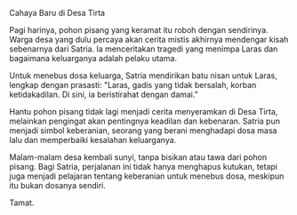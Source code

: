 Cahaya Baru di Desa Tirta

Pagi harinya, pohon pisang yang keramat itu roboh dengan sendirinya. Warga desa yang dulu percaya akan cerita mistis akhirnya mendengar kisah sebenarnya dari Satria. Ia menceritakan tragedi yang menimpa Laras dan bagaimana keluarganya adalah pelaku utama.

Untuk menebus dosa keluarga, Satria mendirikan batu nisan untuk Laras, lengkap dengan prasasti:
"Laras, gadis yang tidak bersalah, korban ketidakadilan. Di sini, ia beristirahat dengan damai."

Hantu pohon pisang tidak lagi menjadi cerita menyeramkan di Desa Tirta, melainkan pengingat akan pentingnya keadilan dan kebenaran. Satria pun menjadi simbol keberanian, seorang yang berani menghadapi dosa masa lalu dan memperbaiki kesalahan keluarganya.

Malam-malam desa kembali sunyi, tanpa bisikan atau tawa dari pohon pisang. Bagi Satria, perjalanan ini tidak hanya menghapus kutukan, tetapi juga menjadi pelajaran tentang keberanian untuk menebus dosa, meskipun itu bukan dosanya sendiri.

Tamat.
